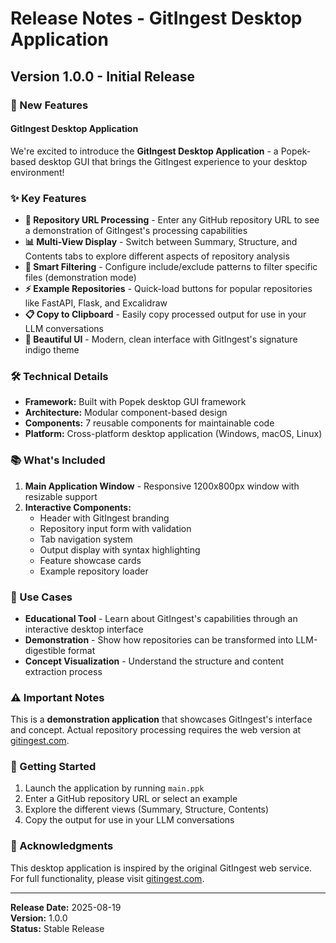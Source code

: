 # Release Notes - GitIngest Desktop Application

## Version 1.0.0 - Initial Release

### 🎉 New Features

#### GitIngest Desktop Application
We're excited to introduce the **GitIngest Desktop Application** - a Popek-based desktop GUI that brings the GitIngest experience to your desktop environment!

### ✨ Key Features

- **🔗 Repository URL Processing** - Enter any GitHub repository URL to see a demonstration of GitIngest's processing capabilities
- **📊 Multi-View Display** - Switch between Summary, Structure, and Contents tabs to explore different aspects of repository analysis
- **🎯 Smart Filtering** - Configure include/exclude patterns to filter specific files (demonstration mode)
- **⚡ Example Repositories** - Quick-load buttons for popular repositories like FastAPI, Flask, and Excalidraw
- **📋 Copy to Clipboard** - Easily copy processed output for use in your LLM conversations
- **🎨 Beautiful UI** - Modern, clean interface with GitIngest's signature indigo theme

### 🛠️ Technical Details

- **Framework:** Built with Popek desktop GUI framework
- **Architecture:** Modular component-based design
- **Components:** 7 reusable components for maintainable code
- **Platform:** Cross-platform desktop application (Windows, macOS, Linux)

### 📚 What's Included

1. **Main Application Window** - Responsive 1200x800px window with resizable support
2. **Interactive Components:**
   - Header with GitIngest branding
   - Repository input form with validation
   - Tab navigation system
   - Output display with syntax highlighting
   - Feature showcase cards
   - Example repository loader

### 🎯 Use Cases

- **Educational Tool** - Learn about GitIngest's capabilities through an interactive desktop interface
- **Demonstration** - Show how repositories can be transformed into LLM-digestible format
- **Concept Visualization** - Understand the structure and content extraction process

### ⚠️ Important Notes

This is a **demonstration application** that showcases GitIngest's interface and concept. Actual repository processing requires the web version at [gitingest.com](https://gitingest.com).

### 🚀 Getting Started

1. Launch the application by running `main.ppk`
2. Enter a GitHub repository URL or select an example
3. Explore the different views (Summary, Structure, Contents)
4. Copy the output for use in your LLM conversations

### 🙏 Acknowledgments

This desktop application is inspired by the original GitIngest web service. For full functionality, please visit [gitingest.com](https://gitingest.com).

---

**Release Date:** 2025-08-19  
**Version:** 1.0.0  
**Status:** Stable Release